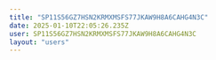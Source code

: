 ```yaml
---
title: "SP11S56GZ7HSN2KRMXMSFS77JKAW9H8A6CAHG4N3C"
date: 2025-01-10T22:05:26.235Z
user: SP11S56GZ7HSN2KRMXMSFS77JKAW9H8A6CAHG4N3C
layout: "users"
---
```

    